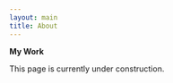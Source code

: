 ```yaml
---
layout: main
title: About
---
```


<b>My Work</b>  
<p align="justify">This page is currently under construction.</p>
